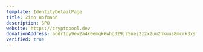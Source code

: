 ```yaml
---
template: IdentityDetailPage
title: Zino Hofmann
description: SPO
website: https://cryptopool.dev
donationAddress: addr1qy9ew2a4k0emqk6whg329j25nej2z2x2uu2hkuus8mcrk3xsfmcad255m45xf74uf8npcd5alckesy6ccf9dxxww354qlhmzeq
verified: true
---
```

